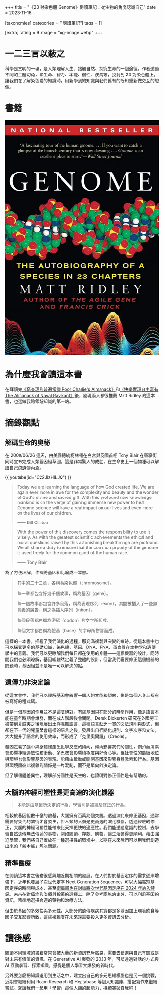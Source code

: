 +++
title = "《23 對染色體 Genome》閱讀筆記：從生物的角度認識自己"
date = 2023-11-16

[taxonomies]
categories = ["閱讀筆記"]
tags = []

[extra]
rating = 9
image = "og-image.webp"
+++

一二三言以蔽之
=======

科學是文明的一環，是人類理解人生、接觸自然、探究生命的一個途徑。作者透過不同的主題切角，如生命、智力、本能、個性、疾病等，投射到 23 對染色體上，讓我們在了解染色體的知識時，用新學到的知識與我們舊有的所知重新做交互的想像。

書籍
==
[![](book.webp)](https://www.goodreads.com/book/show/4591.Genome)

為什麼我會讀這本書
=========

在拜讀完[《窮查理的普遍常識 Poor Charlie's Almanack》](@/reading-notes/poor-charlies-almanack/index.md)和[《快樂實現自主富有 The Almanack of Naval Ravikant》](@/reading-notes/the-almanack-of-naval-ravikant/index.md)後，發現兩人都很推薦 Matt Ridley 的這本書，也選做我跨領域知識的第一站。

摘錄觀點
====

解碼生命的奧秘
-------

在 2000/06/26 這天，由美國總統柯林頓在白宮與英國首相 Tony Blair 在唐寧街同時宣布完成人類基因組草圖。這是非常驚人的成就，在生命史上一個物種可以解讀自己的遺傳內涵。

{{ youtube(id="C22JlzHlLJQ") }}

> Today we are learning the language of how God created life. We are again ever more in awe for the complexity and beauty and the wonder of God's divine and sacred gift. With this profound new knowledge mankind is on the verge of gaining immense new power to heal. Genome science will have a real impact on our lives and even more on the lives of our children.
>
> —— Bill Clinton

> With the power of this discovery comes the responsibility to use it wisely. As wilth the greatest scientific achievements the ethical and moral questions raised by this astonishing breakthrough are profound. We all share a duty to ensure that the common prporty of the genome is used freely for the common good of the human race.
>
> —— Tony Blair

為了方便理解，作者將基因組比喻成一本書。

> 其中的二十三章，各稱為染色體（chromosome）。
>
> 每一章都包含好幾千個故事，稱為基因（gene）。
>
> 每一個故事都包含許多段落，稱為表現序列（exon），其間被插入了一些無意義的廣告，稱之為插入序列（intron）。
>
> 每個段落都由稱為密碼（codon）的文字所組成。
>
> 每個文字都由稱為鹼基（base）的字母所拼寫而成。

這樣的一本書，描繪了我們演化的過程，那充滿複製與突變的痕跡。從這本書中也可以探究更多的基礎知識，染色體、基因、DNA、RNA、蛋白質在生物學和遺傳學中的意義。我們可以更瞭解我們每日都在使用的身體——這個機器的設計，同時間我們也必須暸解，基因組雖然定義了整體的設計，但當我們需要修正這個機器的問題時，基因組並不是唯一可以解決的點。

遺傳力非決定論
-------

從這本書中，我們可以理解基因會影響一個人的本能和傾向，像是每個人身上都有被寫好的程式碼。

但是一個基因的作用並不是這麼絕對。有些基因只在部分的時間作用，像是語言本能在童年時期會爆發，而在成人階段後會關閉。Derek Bickerton 研究在外國勞工被帶到夏威夷之後發展出土洋混雜語言，這種語言缺乏一貫的文法規則與形式，但卻在下一代的兒童學會這樣的語言之後，發展出自行變化規則、文字次序和文法，大大提升了語言的使用效率，而形成了「克里奧爾語」（Creole）。

基因定義了腦中與身體裡產生化學反應的傾向，傾向影響我們的個性，例如血清素會影響神經過敏性和衝動、多巴胺會影響積極度與好奇心等。但社會性的階級地位與環境也會影響基因的表現，能藉由啟動或關閉基因來影響身體激素和行為。基因與環境間彼此複雜的關係是一片混亂，而不是單向的決定論。

但了解個體差異性，理解部分個性是天生的，也證明對修正個性是有幫助的。

大腦的神經可塑性是更高速的演化機器
-----------------

> 本能是由基因所決定的行為，學習則是被經驗修正的行為。

相較於基因組數十億的鹼基，大腦擁有百萬兆個突觸。透過演化來修正基因，通常需要好幾代的繁衍才會發生，但人類的大腦是更高速的演化機器，透過經驗的修正，大腦的神經可塑性能帶來比天擇更快的適應性。我們能透過意識的控制，去學習自然遺傳無法傳遞的事物，例如閱讀、存款、購物，讓生活過得更順利。藉由強迫學習，我們將自己置放在一種選擇性的環境中，以期在未來我們可以用我們創造出來的「新本能」解決問題。

精準醫療
----

在閱讀這本書之後也很感興趣近期相關的發展。在人們對於基因定序的需求逐漸增強下，近年也發展了次世代定序 Next Generation Sequence，可以大幅縮短基因定序的時間與成本，甚至[衛福部也在討論將次世代基因定序在 2024 年納入健保](https://www.mohw.gov.tw/cp-5013-58378-1.html)。未來在對癌症的治療與投藥的選擇上，除了參考家族病史外，可以利用基因的資訊，精準地選擇合適的藥物和治療方法。

但由於基因的多效性與多元性，大部分的遺傳疾病其實都是多基因加上環境飲食等因子交互影響所致，這些複雜度在未來還需要投入更多資訊去分析。

讀後感
===

閱讀不同領域的書籍常常會被大量的新資訊充斥腦袋，需要去篩選與自己有關或是對未來有價值的資訊。在 Generative AI 爆發的 2023 年，可以透過對話的方式與 AI 互動學習、探索知識，感覺是個人學習大爆發的新時代。

另外要怎麼把知識運用到生活之中，建立出自己的多元思維模型也是另一個挑戰，近期會繼續利用 Roam Research 和 Heptabase 等個人知識庫，搭配寫作來繼續嘗試。就讓我們一起用「學習」這個人類的超能力，持續突破自我吧！
